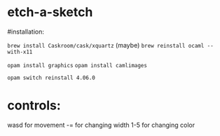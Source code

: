 # etch-a-sketch

#installation:

`brew install Caskroom/cask/xquartz`
(maybe) `brew reinstall ocaml --with-x11`


`opam install graphics`
`opam install camlimages`

`opam switch reinstall 4.06.0`

# controls:
wasd for movement
-= for changing width
1-5 for changing color
